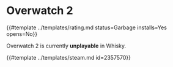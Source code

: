 # Overwatch 2
<!-- script:Aliases [] -->

{{#template ../templates/rating.md status=Garbage installs=Yes opens=No}}

Overwatch 2 is currently **unplayable** in Whisky.

{{#template ../templates/steam.md id=2357570}}
